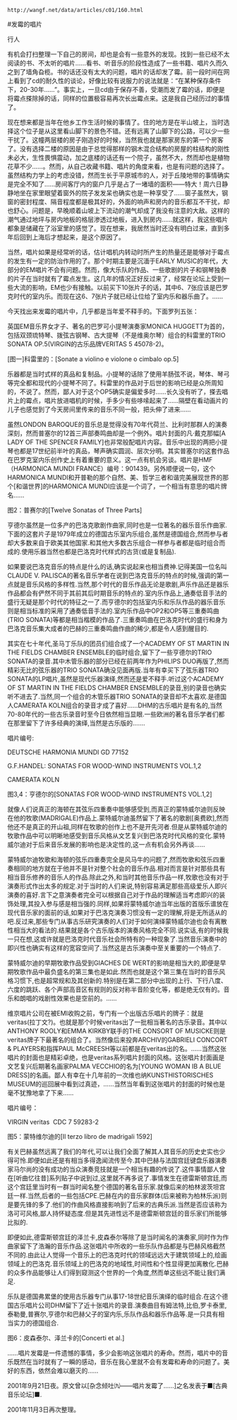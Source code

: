 `http://wangf.net/data/articles/c01/160.html`

#发霉的唱片

行人

有机会打扫整理一下自己的房间，却也是会有一些意外的发现。找到一些已经不太阅读的书、不太听的唱片……看书、听音乐的阶段性造成了一些书籍、唱片久而久之到了墙角旮榄。书的话还没有太大的问题，唱片的话却发了霉。前一段时间在网上看到了cd的耐久性的谈论，好像比较有说服力的说法就是：“在某种保存条件下，20-30年……”。事实上，一旦cd由于保存不善，受潮而发了霉的话，即便是将霉点搽除掉的话，同样的位置极容易再次长出霉点来。这是我自己经历过的事情了。

现在想来都是当年在他乡工作生活时候的事情了。住的地方是在半山坡上，当时选择这个位子是从这里看山脚下的景色不错。还有远离了山脚下的公路，可以少一些干扰了。这幢两层楼的房子刚造好的时候，当然我也就是那家房东的第一个房客了。没有选择二楼的原因是由于总觉得那样的钢木混合结构的房屋的柱结构的刚性未必大，生性畏惧震动，加之底楼的话还有一个院子，虽然不大，然而却也是植物花草不少……。然而，从自己收藏书籍、唱片的角度来看，也是有问题的选择了。虽然结构力学上的考虑没错，然而生长于平原城市的人，对于丘陵地带的事情确实是完全不知了……房间客厅内的窗户几乎是占了一堵墙的面积——特大！周六日静静地坐在家里眼望着窗外的院子发发呆也确实也是一种享受了……窗子虽然大，钢窗的密封程度、隔音程度都是极其好的，外面的响声和房内的音乐都互不干扰，却也舒心。问题是，早晚顺着山坡上下流动的潮气却成了我没有注意的大敌。这样的潮气通过地坪与房内地板的格层渗透过地板，进入到房内……就这样，我这些唱片都象是储藏在了浴室里的感觉了。现在想来，我居然当时还没有明白过来，直到多年后回到上海后才想起来，是这个原因了。

当然，唱片如果是经常听的话，估计唱机内转动时所产生的热量还是能够对于霉点的发生有一定的防治作用的了。那个时期主要是沉湎于EARLY MUSIC的年代，大部分的EM唱片不会有问题。然而，像大乐队的作品、一些歌剧的片子和钢琴独奏的片子在当时就有了霉点发生。这几年的情况正好反过来了，经常在论坛上受到一些大流的影响，EM也少有接触。以前买下10张片子的话，其中6、7张应该是巴罗克时代的室内乐。而现在这6、7张片子就已经让位给了室内乐和器乐曲了。……

今天找出来发霉的唱片中，几乎都是当年爱不释手的。下面罗列五张：

英国EM音乐界女才子、著名的巴罗可小提琴演奏家MONICA HUGGETT为首的，包括双颈琉特琴、拨弦古钢琴、古大提琴（不是维奥尔琴）组合的科雷里的TRIO SONATA OP.5(VIRGIN的古乐品牌VERITAS 5 45078-2)。

[图一]科雷里的：[Sonate a violino e violone o cimbalo op.5]

乐器都是当时式样的真品和复制品。小提琴的话除了使用羊肠弦不说，琴体、琴弓等完全都和现代的小提琴不同了。科雷里的作品对于后世的影响已经是众所周知的，不说了。然而，鄙人对于这个OP5确实是偏爱多时……长久没有听了，搽去唱片上的霉点，唱片放进唱机的时候，手多少有些哆嗦起来了……隔壁在看动画片的儿子也感觉到了今天房间里传来的音乐不同一般，把头伸了进来……

虽然LONDON BAROQUE的音乐总是觉得没有70年代荷兰、比利时那群人的演奏深刻，然而普塞尔的12首三声部奏鸣曲却是一个例外。唱片封面的凡·戴克那幅[A LADY OF THE SPENCER FAMILY]也非常般配唱片内容。音乐中出现的两把小提琴也都是17世纪前半叶的真品，琴声确实圆润、层次分明。其实普塞尔的这套作品在巴罗克室内乐创作史上有着重要的意义。这一点有机会另谈。唱片是HMF（HARMONICA MUNDI FRANCE）编号：901439。另外顺便说一句，这个HARMONICA MUNDI和开普勒的那个自然、美、哲学三者和谐完美展现世界的那个[和谐世界]的HARMONICA MUNDI应该是一个词了，一个相当有意思的唱片牌名……

图2：普赛尔的[Twelve Sonatas of Three Parts]

亨德尔虽然是一位多产的巴洛克歌剧作曲家,同时也是一位著名的器乐音乐作曲家.下面的这套片子是1979年成立的德国古乐室内乐组合,虽然是德国组合,然而参与者却大多数来自于欧美其他国家.和其他大多数古乐组合一样参与者都是临时组合而成的.使用乐器当然也都是巴洛克时代样式的古货(或是复制品).

如果要说巴洛克音乐的特点是什么的话,确实说起来也相当费神.记得美国一位名叫CLAUDE V. PALISCA的著名音乐学者在说到巴洛克音乐的特点的时候,强调的第一点就是音乐风格的多样性.当然,那个时代的音乐作品无论是歌剧,声乐作品还是器乐作品都会有俨然不同于其前其后时期音乐的特点的.室内乐作品上,通奏低音手法的盛行无疑是那个时代的特征之一了.而亨德尔的包括室内乐和乐队作品的器乐音乐则是相当标准的采用了通奏低音手法的.室内乐作品中OP2和OP5等三重奏鸣曲(TRIO SONATA)等都是相当楷模的作品了.三重奏鸣曲在巴洛克时代的盛行和身为巴洛克音乐集大成者的巴赫的三重奏鸣曲作曲的稀少,都是令人感到醒目的.

其实在七十年代,圣马丁乐队的团员们组合成了一个ACADEMY OF ST MARTIN IN THE FIELDS CHAMBER ENSEMBLE的临时组合,留下了一些亨德尔的TRIO SONATA的录音.其中木管乐器的部分已经在前两年作为PHILIPS DUO再版了,然而精彩无比的弦乐器的TRIO SONATA确没见面再版.当年有幸买下了弦乐器TRIO SONATA的LP唱片,虽然是现代乐器演绎,然而还是爱不释手.听过这个ACADEMY OF ST MARTIN IN THE FIELDS CHAMBER ENSEMBLE的录音,别的录音也确实听不进去了.当然,同一个组合的木管乐器TRIO SONATA的录音却不太喜欢.是德国人CAMERATA KOLN组合的录音才成了喜好......DHM的古乐唱片是有名的,当然70-80年代的一些古乐录音时至今日依然相当显眼.一些欧洲的著名音乐学者们都在那里留下了许多经典的演绎,当然是古乐版的.......

唱片编号:

DEUTSCHE HARMONIA MUNDI GD 77152

G.F.HANDEL: SONATAS FOR WOOD-WIND INSTRUMENTS VOL.1,2

CAMERATA KOLN

图3,4：亨德尔的[SONATAS FOR WOOD-WIND INSTRUMENTS VOL.1,2]

就像人们说真正的海顿在其弦乐四重奏中能够感受到,而真正的蒙特威尔迪则反映在他的牧歌(MADRIGALE)作品上.蒙特威尔迪虽然留下了著名的歌剧[奥费欧],然而他还不是真正的开山祖,同样在牧歌的创作上也不是开先河者.但是从蒙特威尔迪的牧歌作品中可以明晰地感受到音乐风格从文艺复兴到巴洛克时代风格的变化.蒙特威尔迪对于后来音乐发展的影响也是决定性的,这一点有机会另外再谈......

蒙特威尔迪牧歌和海顿的弦乐四重奏完全是风马牛的问题了,然而牧歌和弦乐四重奏相同的地方就在于他并不是针对整个社会的音乐作品.相对而言是针对那些具有相当音乐修养的音乐人的作品.除此之外,和当时其他音乐作品一样,牧歌也没有对于演奏形式作出太多的规定.对于当时的人们来说,特别容易满足那些高级爱乐人即兴演奏的喜好.言下之意演奏者完全可以根据自己对于作品的理解适当考虑即兴的装饰处理,其投入参与感是相当强的.同样,如果将蒙特威尔迪当年出版的首版乐谱放在现代音乐家的面前的话,如果对于巴洛克演奏习惯没有一定的理解,将是无所适从的吧.反过来,那些专门从事古乐研究演奏的人们对于如何演绎蒙特威尔迪也会有离散性相当大的看法的.结果就是各个古乐版本的演奏风格完全不同.说实话,有的时候我一只在想,这或许就是巴洛克时代音乐社会所特有的一种现象了.当然音乐演奏中的即兴性也确实有这样的宽容空间了.当然这是古乐演奏中至关重要的一个特点了.

蒙特威尔迪的早期牧歌作品受到GIACHES DE WERT的影响是相当大的,即便是早期牧歌作品中最负盛名的第三集也是如此.然而也就是这个第三集在当时的音乐风格习惯下,也是超常规和及其创新的.特别是在第二部分中出现的上行、下行八度、六度的跳跃、各个声部高音区有规则的反对称半音阶变化等，都是绝无仅有的。音乐和朗唱的戏剧性效果也是空前的。……

维京唱片公司在被EMI收购之前，专门有一个出版古乐唱片的牌子：就是veritas(拉丁文?)。也就是那个时候veritas出了一批相当著名的古乐录音。其中以ANTHONY ROOLY和EMMA KIRKBY联手的THE CONSORT OF MUSICKE则是veritas牌子下最著名的组合了。当然像后来投奔ARCHIV的GABRIELI CONCORT &amp; PLAYERS和指挥PAUL McCREESH等以前都是在veritas出的名。……当然这张唱片的封面也是精彩卓绝，也是veritas系列唱片封面的风格。这张唱片封面画是文艺复兴后期著名画家PALMA VECCHIO的名为[YOUNG WOMAN IB A BLUE DRESS]的名画。鄙人有幸在十几年前的一次维也纳KUNSTHISTORISCHES MUSEUM的巡回展中看到过真迹，……当然当年看到这张唱片的封面的时候也是毫不犹豫地拿了下来……

唱片编号：

VIRGIN veritas &nbsp;CDC 7 59283-2

图5：蒙特维尔迪的[Il terzo libro de madrigali 1592]

有关巴赫虽然远离了我们的年代,可以让我们全面了解其人其音乐的历史史实也少得可怜.即便如此还是有相当多得逸闻流传至今.其中巴赫与法国宫廷键盘乐器演奏家马尔尚的没有成功的当众演奏竞技就是一个相当有趣的传说了.这件事情鄙人曾在[听曲忆往昔]系列贴子中说到过,这里就不再多说了.事情发生在德雷斯顿宫廷,而这个宫廷里当时有一群当时闻名整个德国的著名音乐家.就像后来的柏林波茨坦宫廷一样.当然,后者的一些包括CPE.巴赫在内的音乐家群体(后来被称为柏林乐派)则是要先锋的多了.他们的作曲风格直接影响到了后来的古典乐派.当然是否应该称为洛可可风格,鄙人持怀疑态度.但是其先进性远不是德雷斯顿宫廷的音乐家们所能够比拟的.

即便如此,德雷斯顿宫廷的泽兰卡,皮森泰尔等除了是当时闻名的演奏家,同时作为作曲家留下了浩瀚的音乐作品.这张唱片中所收的一些乐队作品都是与巴赫风格截然不同的.由此让人觉得一个音乐上的巴洛克时代的领域远远大于建筑领域上的,绘画领域上的巴洛克.音乐领域上的巴洛克的地域性,时间性和个性显得更加离散化.巴赫的众多作品能够让人们得到窥测这个世界的一个角度,然而单这些远不能让我们满足.

乐队是德国弗累堡的使用古乐器专门从事17-18世纪音乐演绎的临时组合.在这个德国古乐唱片公司DHM留下了近十张唱片的录音.演奏曲目有姆法特,比伯,罗卡泰里,泰勒曼,普赛尔,亨德尔和巴赫父子的室内乐,乐队作品和器乐作品等.是一只具有相当实力的德国组合.

图6：皮森泰尔、泽兰卡的[Concerti et al.]

……唱片发霉是一件遗憾的事情，多少会影响这张唱片的寿命。然而，唱片中的音乐既然在当时就有了一瞬的感动，音乐在我心里就不会有发霉和寿命的问题了。美好的东西，依然会难以磨灭的……

2001年9月21日夜。原文曾以[杂念倾吐㈨——唱片发霉了……]之名发表于■[古典音乐论坛]■.

2001年11月3日再次整理。